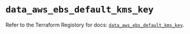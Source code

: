 # `data_aws_ebs_default_kms_key`

Refer to the Terraform Registory for docs: [`data_aws_ebs_default_kms_key`](https://www.terraform.io/docs/providers/aws/d/ebs_default_kms_key).

